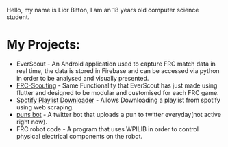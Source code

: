 Hello, my name is Lior Bitton, I am an 18 years old computer science student.
# My Projects:
* EverScout - An Android application used to capture FRC match data in real time, the data is stored in Firebase and can be accessed via python in order to be analysed and visually presented.
* [FRC-Scouting](https://github.com/LiorBitton/FRC-scouting) - Same Functionality that EverScout has just made using flutter and designed to be modular and customised for each FRC game.
* [Spotify Playlist Downloader](https://github.com/LiorBitton/Spotify-Playlist-Downloader) - Allows Downloading a playlist from spotify using web scraping.
* [puns bot](https://github.com/LiorBitton/puns-bot) - A twitter bot that uploads a pun to twitter everyday(not active right now).
* FRC robot code - A program that uses WPILIB in order to control physical electrical components on the robot.
